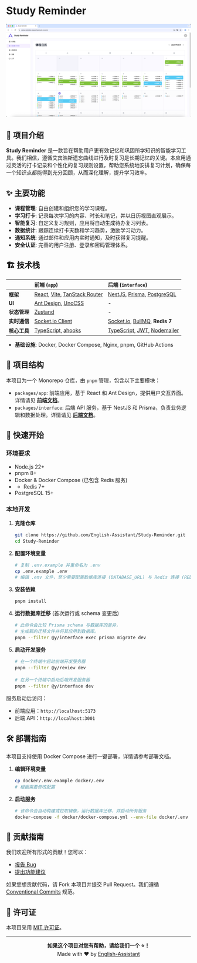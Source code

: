 # Study Reminder

<div align="center">

![应用预览](preview.png)

</div>

## 📖 项目介绍

**Study Reminder** 是一款旨在帮助用户更有效记忆和巩固所学知识的智能学习工具。我们相信，遵循艾宾浩斯遗忘曲线进行及时复习是长期记忆的关键。本应用通过灵活的打卡记录和个性化的复习规则设置，帮助您系统地安排复习计划，确保每一个知识点都能得到充分回顾，从而深化理解，提升学习效率。

## ✨ 主要功能

- **课程管理**: 自由创建和组织您的学习课程。
- **学习打卡**: 记录每次学习的内容、时长和笔记，并以日历视图直观展示。
- **智能复习**: 自定义复习规则，应用将自动生成待办复习列表。
- **数据统计**: 跟踪连续打卡天数和学习趋势，激励学习动力。
- **通知系统**: 通过邮件和应用内实时通知，及时获得复习提醒。
- **安全认证**: 完善的用户注册、登录和密码管理体系。

## 🏗️ 技术栈

|              | 前端 (`app`)                                                                                             | 后端 (`interface`)                                                                                           |
| :----------- | :------------------------------------------------------------------------------------------------------- | :----------------------------------------------------------------------------------------------------------- |
| **框架**     | [React](https://react.dev/), [Vite](https://vitejs.dev/), [TanStack Router](https://tanstack.com/router) | [NestJS](https://nestjs.com/), [Prisma](https://www.prisma.io/), [PostgreSQL](https://www.postgresql.org/)   |
| **UI**       | [Ant Design](https://ant.design/), [UnoCSS](https://unocss.dev/)                                         | -                                                                                                            |
| **状态管理** | [Zustand](https://zustand-demo.pmnd.rs/)                                                                 | -                                                                                                            |
| **实时通信** | [Socket.io Client](https://socket.io/)                                                                   | [Socket.io](https://socket.io/), [BullMQ](https://bullmq.io/), **Redis 7**                                   |
| **核心工具** | [TypeScript](https://www.typescriptlang.org/), [ahooks](https://ahooks.js.org/)                          | [TypeScript](https://www.typescriptlang.org/), [JWT](https://jwt.io/), [Nodemailer](https://nodemailer.com/) |

- **基础设施**: Docker, Docker Compose, Nginx, pnpm, GitHub Actions

## 📁 项目结构

本项目为一个 Monorepo 仓库，由 `pnpm` 管理，包含以下主要模块：

- `packages/app`: 前端应用，基于 React 和 Ant Design，提供用户交互界面。详情请见 [**前端文档**](./packages/app/README.md)。
- `packages/interface`: 后端 API 服务，基于 NestJS 和 Prisma，负责业务逻辑和数据处理。详情请见 [**后端文档**](./packages/interface/README.md)。

## 🚀 快速开始

### 环境要求

- Node.js 22+
- pnpm 8+
- Docker & Docker Compose (已包含 Redis 服务)
- - Redis 7+
- PostgreSQL 15+

### 本地开发

1.  **克隆仓库**

    ```bash
    git clone https://github.com/English-Assistant/Study-Reminder.git
    cd Study-Reminder
    ```

2.  **配置环境变量**

    ```bash
    # 复制 .env.example 并重命名为 .env
    cp .env.example .env
    # 编辑 .env 文件，至少需要配置数据库连接 (DATABASE_URL) 与 Redis 连接 (REDIS_URL)
    ```

3.  **安装依赖**

    ```bash
    pnpm install
    ```

4.  **运行数据库迁移** (首次运行或 schema 变更后)

    ```bash
    # 此命令会比较 Prisma schema 与数据库的差异，
    # 生成新的迁移文件并将其应用到数据库。
    pnpm --filter @y/interface exec prisma migrate dev
    ```

5.  **启动开发服务**

    ```bash
    # 在一个终端中启动前端开发服务器
    pnpm --filter @y/review dev

    # 在另一个终端中启动后端开发服务器
    pnpm --filter @y/interface dev
    ```

服务启动后访问：

- 前端应用：`http://localhost:5173`
- 后端 API：`http://localhost:3001`

## 🛠️ 部署指南

本项目支持使用 Docker Compose 进行一键部署，详情请参考部署文档。

1.  **编辑环境变量**
    ```bash
    cp docker/.env.example docker/.env
    # 根据需要修改配置
    ```
2.  **启动服务**
    ```bash
    # 该命令会自动构建或拉取镜像，运行数据库迁移，并启动所有服务
    docker-compose -f docker/docker-compose.yml --env-file docker/.env up -d
    ```

## 🤝 贡献指南

我们欢迎所有形式的贡献！您可以：

- [报告 Bug](https://github.com/English-Assistant/Study-Reminder/issues/new?template=bug_report.md)
- [提出功能建议](https://github.com/English-Assistant/Study-Reminder/issues/new?template=feature_request.md)

如果您想贡献代码，请 Fork 本项目并提交 Pull Request。我们遵循 [Conventional Commits](https://conventionalcommits.org/) 规范。

## 📜 许可证

本项目采用 [MIT 许可证](./LICENSE)。

---

<div align="center">
  <strong>如果这个项目对您有帮助，请给我们一个 ⭐！</strong>
  <br>
  Made with ❤️ by <a href="https://github.com/English-Assistant">English-Assistant</a>
</div>
